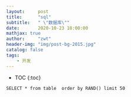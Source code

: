 ```yaml
---
layout:     post
title:      "sql"
subtitle:   " \"数据库\""
date:       2020-10-23 18:00:00
mathjax: true
author:     "zwt"
header-img: "img/post-bg-2015.jpg"
catalog: false
tags:
    - 开发
---
```

* TOC
{:toc}

```
SELECT * from table  order by RAND() limit 50

```